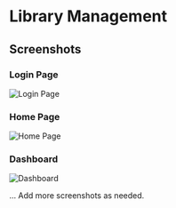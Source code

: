 # Library Management

## Screenshots

### Login Page
![Login Page](assets/img/logo.png)

### Home Page
![Home Page](screenshots/home-page.png)

### Dashboard
![Dashboard](screenshots/dashboard.png)

... Add more screenshots as needed.
